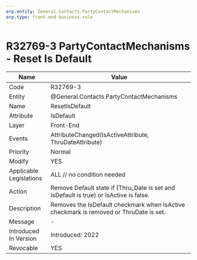 ```yaml
---
erp.entity: General.Contacts.PartyContactMechanisms
erp.type: front-end-business-rule
---
```

# R32769-3 PartyContactMechanisms - Reset Is Default 

| Name | Value |
| ---- | ----- |
| Code | R32769-3 |
| Entity | @General.Contacts.PartyContactMechanisms |
| Name | ResetIsDefault |
| Attribute | IsDefault |
| Layer | Front-End |
| Events | AttributeChanged(IsActiveAttribute, ThruDateAttribute) |
| Priority | Normal |
| Modify | YES |
| Applicable Legislations | ALL // no condition needed |
| Action | Remove Default state if (Thru_Date is set and IsDefault is true) or IsActive is false. |
| Description | Removes the IsDefault checkmark when IsActive checkmark is removed or ThruDate is set. |
| Message | - |
| Introduced In Version | Introduced: 2022 |
| Revocable | YES |
